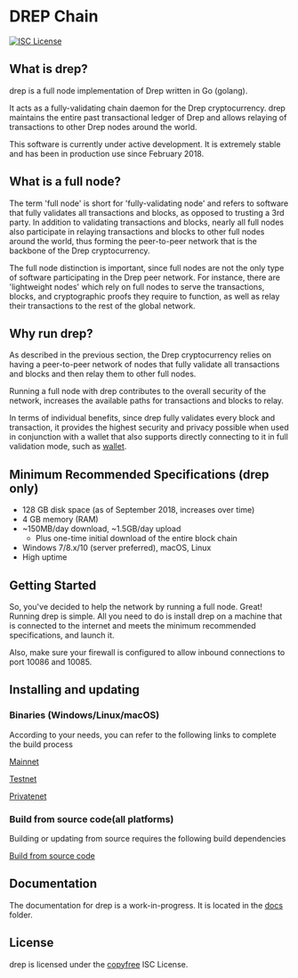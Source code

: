 DREP Chain
====


[![ISC License](https://img.shields.io/badge/license-ISC-blue.svg)](http://copyfree.org)


## What is drep?

drep is a full node implementation of Drep written in Go (golang).

It acts as a fully-validating chain daemon for the Drep cryptocurrency.  drep
maintains the entire past transactional ledger of Drep and allows relaying of
transactions to other Drep nodes around the world.

This software is currently under active development.  It is extremely stable and
has been in production use since February 2018.


## What is a full node?

The term 'full node' is short for 'fully-validating node' and refers to software
that fully validates all transactions and blocks, as opposed to trusting a 3rd
party.  In addition to validating transactions and blocks, nearly all full nodes
also participate in relaying transactions and blocks to other full nodes around
the world, thus forming the peer-to-peer network that is the backbone of the
Drep cryptocurrency.

The full node distinction is important, since full nodes are not the only type
of software participating in the Drep peer network. For instance, there are
'lightweight nodes' which rely on full nodes to serve the transactions, blocks,
and cryptographic proofs they require to function, as well as relay their
transactions to the rest of the global network.

## Why run drep?

As described in the previous section, the Drep cryptocurrency relies on having
a peer-to-peer network of nodes that fully validate all transactions and blocks
and then relay them to other full nodes.

Running a full node with drep contributes to the overall security of the
network, increases the available paths for transactions and blocks to relay.

In terms of individual benefits, since drep fully validates every block and
transaction, it provides the highest security and privacy possible when used in
conjunction with a wallet that also supports directly connecting to it in full
validation mode, such as [wallet](https://drep.top/appdrep1.2.0.apk).

## Minimum Recommended Specifications (drep only)

* 128 GB disk space (as of September 2018, increases over time)
* 4 GB memory (RAM)
* ~150MB/day download, ~1.5GB/day upload
  * Plus one-time initial download of the entire block chain
* Windows 7/8.x/10 (server preferred), macOS, Linux
* High uptime

## Getting Started

So, you've decided to help the network by running a full node.  Great!  Running
drep is simple.  All you need to do is install drep on a machine that is
connected to the internet and meets the minimum recommended specifications, and
launch it.

Also, make sure your firewall is configured to allow inbound connections to port
10086 and 10085.

<a name="Installation" />

## Installing and updating

### Binaries (Windows/Linux/macOS)

According to your needs, you can refer to the following links to complete the build process

[Mainnet](http://docs.drep.org/advanced/using-mainnet/) 

[Testnet](http://docs.drep.org/advanced/using-testnet/) 

[Privatenet](http://docs.drep.org/advanced/using-privatenet/) 


### Build from source code(all platforms)

Building or updating from source requires the following build dependencies

[Build from source code](http://docs.drep.org/advanced/build-sourcecode/) 


## Documentation

The documentation for drep is a work-in-progress.  It is located in the
[docs](http://docs.drep.org) folder.

## License

drep is licensed under the [copyfree](http://copyfree.org) ISC License.
